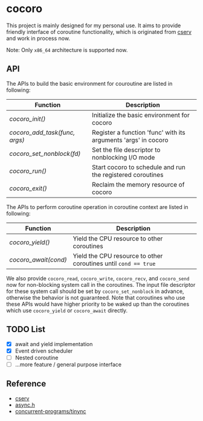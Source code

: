 # cocoro

This project is mainly designed for my personal use. It aims to provide friendly interface
of coroutine functionality, which is originated from
[cserv](https://github.com/sysprog21/cserv) and work in process now.

Note: Only `x86_64` architecture is supported now.

## API

The APIs to build the basic environment for couroutine are listed in following:

Function                     | Description
-----------------------------|------------------
*cocoro_init()*              | Initialize the basic environment for cocoro
*cocoro_add_task(func, args)*| Register a function 'func' with its arguments 'args' in cocoro
*cocoro_set_nonblock(fd)*    | Set the file descriptor to nonblocking I/O mode
*cocoro_run()*               | Start cocoro to schedule and run the registered coroutines
*cocoro_exit()*              | Reclaim the memory resource of cocoro

The APIs to perform coroutine operation in coroutine context are listed in following:

Function                     | Description
-----------------------------|------------------
*cocoro_yield()*             | Yield the CPU resource to other coroutines
*cocoro_await(cond)*         | Yield the CPU resource to other coroutines until `cond == true`

We also provide `cocoro_read`, `cocoro_write`, `cocoro_recv`, and `cocoro_send` now for
non-blocking system call in the coroutines. The input file descriptor for these system
call should be set by `cocoro_set_nonblock` in advance, otherwise the behavior is not
guaranteed. Note that coroutines who use these APIs would have higher priority to be
waked up than the coroutines which use `cocoro_yield` or `cocoro_await` directly.

## TODO List

- [x] await and yield implementation
- [x] Event driven scheduler
- [ ] Nested coroutine
- [ ] ...more feature / general purpose interface

## Reference

* [cserv](https://github.com/sysprog21/cserv)
* [async.h](https://github.com/naasking/async.h)
* [concurrent-programs/tinync](https://github.com/sysprog21/concurrent-programs/tree/master/tinync)
